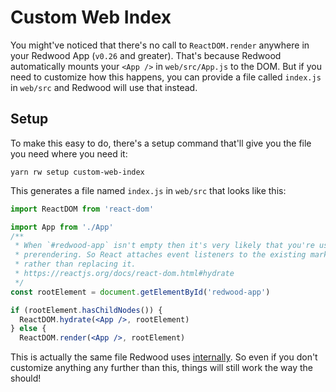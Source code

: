 # Custom Web Index

You might've noticed that there's no call to `ReactDOM.render` anywhere in your Redwood App (`v0.26` and greater). That's because Redwood automatically mounts your `<App />` in `web/src/App.js` to the DOM. But if you need to customize how this happens, you can provide a file called `index.js` in `web/src` and Redwood will use that instead.

## Setup

To make this easy to do, there's a setup command that'll give you the file you need where you need it:

```
yarn rw setup custom-web-index
```

This generates a file named `index.js` in `web/src` that looks like this:

```jsx title="web/src/index.js"
import ReactDOM from 'react-dom'

import App from './App'
/**
 * When `#redwood-app` isn't empty then it's very likely that you're using
 * prerendering. So React attaches event listeners to the existing markup
 * rather than replacing it.
 * https://reactjs.org/docs/react-dom.html#hydrate
 */
const rootElement = document.getElementById('redwood-app')

if (rootElement.hasChildNodes()) {
  ReactDOM.hydrate(<App />, rootElement)
} else {
  ReactDOM.render(<App />, rootElement)
```

<!-- TODO: change link? -->
This is actually the same file Redwood uses [internally](https://github.com/redwoodjs/redwood/blob/main/packages/web/src/entry/index.js). So even if you don't customize anything any further than this, things will still work the way the should!
